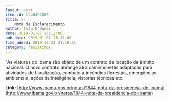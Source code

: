 ```yaml
---
layout: post
item_id: 2446497080
title: >-
    Nota de Esclarecimento
author: Tatu D'Oquei
date: 2019-01-07 13:11:00
pub_date: 2019-01-07 13:11:00
time_added: 2019-12-23 21:19:31
category: resistimos
---
```


"As viaturas do Ibama são objeto de um contrato de locação de âmbito nacional. O novo contrato abrange 393 caminhonetes adaptadas para atividades de fiscalização, combate a incêndios florestais, emergências ambientais, ações de inteligência, vistorias técnicas etc.

**Link:** [http://www.ibama.gov.br/notas/1844-nota-da-presidencia-do-ibama](http://www.ibama.gov.br/notas/1844-nota-da-presidencia-do-ibama)

